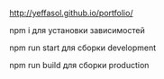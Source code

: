 http://yeffasol.github.io/portfolio/

npm i для установки зависимостей

npm run start для сборки development

npm run build для сборки production
